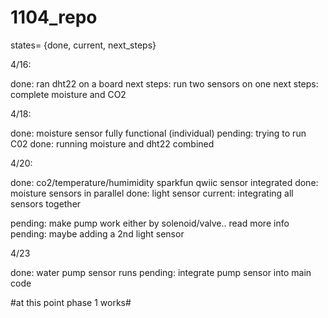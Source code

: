 # 1104_repo

states= {done, current, next_steps}

4/16:

done: ran dht22 on a board 
next steps: run two sensors on one
next steps: complete moisture and CO2

4/18: 

done: moisture sensor fully functional (individual)
pending: trying to run C02
done: running moisture and dht22 combined 


4/20:

done:     co2/temperature/humimidity sparkfun qwiic sensor integrated 
done:     moisture sensors in parallel 
done:     light sensor
current:  integrating all sensors together 

pending:  make pump work either by solenoid/valve.. read more info
pending:  maybe adding a 2nd light sensor 

4/23

done: water pump sensor runs
pending: integrate pump sensor into main code 

#at this point phase 1 works#
